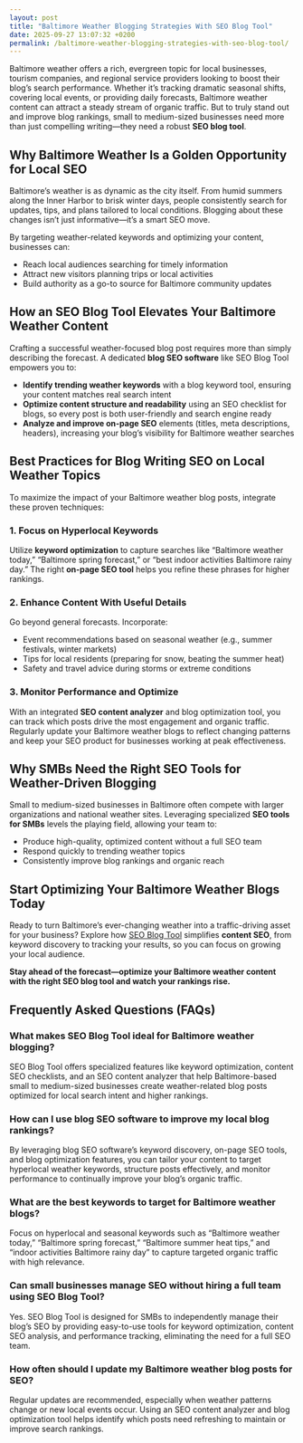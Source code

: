 ```yaml
---
layout: post
title: "Baltimore Weather Blogging Strategies With SEO Blog Tool"
date: 2025-09-27 13:07:32 +0200
permalink: /baltimore-weather-blogging-strategies-with-seo-blog-tool/
---
```

Baltimore weather offers a rich, evergreen topic for local businesses, tourism companies, and regional service providers looking to boost their blog’s search performance. Whether it’s tracking dramatic seasonal shifts, covering local events, or providing daily forecasts, Baltimore weather content can attract a steady stream of organic traffic. But to truly stand out and improve blog rankings, small to medium-sized businesses need more than just compelling writing—they need a robust **SEO blog tool**.

## Why Baltimore Weather Is a Golden Opportunity for Local SEO

Baltimore’s weather is as dynamic as the city itself. From humid summers along the Inner Harbor to brisk winter days, people consistently search for updates, tips, and plans tailored to local conditions. Blogging about these changes isn’t just informative—it’s a smart SEO move.

By targeting weather-related keywords and optimizing your content, businesses can:

- Reach local audiences searching for timely information
- Attract new visitors planning trips or local activities
- Build authority as a go-to source for Baltimore community updates

## How an SEO Blog Tool Elevates Your Baltimore Weather Content

Crafting a successful weather-focused blog post requires more than simply describing the forecast. A dedicated **blog SEO software** like SEO Blog Tool empowers you to:

- **Identify trending weather keywords** with a blog keyword tool, ensuring your content matches real search intent
- **Optimize content structure and readability** using an SEO checklist for blogs, so every post is both user-friendly and search engine ready
- **Analyze and improve on-page SEO** elements (titles, meta descriptions, headers), increasing your blog’s visibility for Baltimore weather searches

## Best Practices for Blog Writing SEO on Local Weather Topics

To maximize the impact of your Baltimore weather blog posts, integrate these proven techniques:

### 1. Focus on Hyperlocal Keywords

Utilize **keyword optimization** to capture searches like “Baltimore weather today,” “Baltimore spring forecast,” or “best indoor activities Baltimore rainy day.” The right **on-page SEO tool** helps you refine these phrases for higher rankings.

### 2. Enhance Content With Useful Details

Go beyond general forecasts. Incorporate:

- Event recommendations based on seasonal weather (e.g., summer festivals, winter markets)
- Tips for local residents (preparing for snow, beating the summer heat)
- Safety and travel advice during storms or extreme conditions

### 3. Monitor Performance and Optimize

With an integrated **SEO content analyzer** and blog optimization tool, you can track which posts drive the most engagement and organic traffic. Regularly update your Baltimore weather blogs to reflect changing patterns and keep your SEO product for businesses working at peak effectiveness.

## Why SMBs Need the Right SEO Tools for Weather-Driven Blogging

Small to medium-sized businesses in Baltimore often compete with larger organizations and national weather sites. Leveraging specialized **SEO tools for SMBs** levels the playing field, allowing your team to:

- Produce high-quality, optimized content without a full SEO team
- Respond quickly to trending weather topics
- Consistently improve blog rankings and organic reach

## Start Optimizing Your Baltimore Weather Blogs Today

Ready to turn Baltimore’s ever-changing weather into a traffic-driving asset for your business? Explore how [SEO Blog Tool](https://seoblogtool.com/) simplifies **content SEO**, from keyword discovery to tracking your results, so you can focus on growing your local audience.

**Stay ahead of the forecast—optimize your Baltimore weather content with the right SEO blog tool and watch your rankings rise.**

## Frequently Asked Questions (FAQs)

### What makes SEO Blog Tool ideal for Baltimore weather blogging?

SEO Blog Tool offers specialized features like keyword optimization, content SEO checklists, and an SEO content analyzer that help Baltimore-based small to medium-sized businesses create weather-related blog posts optimized for local search intent and higher rankings.

### How can I use blog SEO software to improve my local blog rankings?

By leveraging blog SEO software’s keyword discovery, on-page SEO tools, and blog optimization features, you can tailor your content to target hyperlocal weather keywords, structure posts effectively, and monitor performance to continually improve your blog’s organic traffic.

### What are the best keywords to target for Baltimore weather blogs?

Focus on hyperlocal and seasonal keywords such as “Baltimore weather today,” “Baltimore spring forecast,” “Baltimore summer heat tips,” and “indoor activities Baltimore rainy day” to capture targeted organic traffic with high relevance.

### Can small businesses manage SEO without hiring a full team using SEO Blog Tool?

Yes. SEO Blog Tool is designed for SMBs to independently manage their blog’s SEO by providing easy-to-use tools for keyword optimization, content SEO analysis, and performance tracking, eliminating the need for a full SEO team.

### How often should I update my Baltimore weather blog posts for SEO?

Regular updates are recommended, especially when weather patterns change or new local events occur. Using an SEO content analyzer and blog optimization tool helps identify which posts need refreshing to maintain or improve search rankings.

<script type="application/ld+json">
{
  "@context": "https://schema.org",
  "@type": "BlogPosting",
  "headline": "Baltimore Weather Blogging Strategies With SEO Blog Tool",
  "description": "Learn how Baltimore businesses can leverage SEO Blog Tool to optimize weather-related blog content, improve local search rankings, and attract organic traffic.",
  "image": "https://seoblogtool.com/images/baltimore-weather-blogging.jpg",
  "author": {
    "@type": "Person",
    "name": "SEO Blog Tool"
  },
  "publisher": {
    "@type": "Person",
    "name": "SEO Blog Tool"
  },
  "mainEntityOfPage": {
    "@type": "WebPage",
    "@id": "https://seoblogtool.com/baltimore-weather-blogging-strategies"
  },
  "datePublished": "2024-06-01",
  "dateModified": "2024-06-01"
}
</script>

<script type="application/ld+json">
{
  "@context": "https://schema.org",
  "@type": "FAQPage",
  "mainEntity": [
    {
      "@type": "Question",
      "name": "What makes SEO Blog Tool ideal for Baltimore weather blogging?",
      "acceptedAnswer": {
        "@type": "Answer",
        "text": "SEO Blog Tool offers specialized features like keyword optimization, content SEO checklists, and an SEO content analyzer that help Baltimore-based small to medium-sized businesses create weather-related blog posts optimized for local search intent and higher rankings."
      }
    },
    {
      "@type": "Question",
      "name": "How can I use blog SEO software to improve my local blog rankings?",
      "acceptedAnswer": {
        "@type": "Answer",
        "text": "By leveraging blog SEO software’s keyword discovery, on-page SEO tools, and blog optimization features, you can tailor your content to target hyperlocal weather keywords, structure posts effectively, and monitor performance to continually improve your blog’s organic traffic."
      }
    },
    {
      "@type": "Question",
      "name": "What are the best keywords to target for Baltimore weather blogs?",
      "acceptedAnswer": {
        "@type": "Answer",
        "text": "Focus on hyperlocal and seasonal keywords such as “Baltimore weather today,” “Baltimore spring forecast,” “Baltimore summer heat tips,” and “indoor activities Baltimore rainy day” to capture targeted organic traffic with high relevance."
      }
    },
    {
      "@type": "Question",
      "name": "Can small businesses manage SEO without hiring a full team using SEO Blog Tool?",
      "acceptedAnswer": {
        "@type": "Answer",
        "text": "Yes. SEO Blog Tool is designed for SMBs to independently manage their blog’s SEO by providing easy-to-use tools for keyword optimization, content SEO analysis, and performance tracking, eliminating the need for a full SEO team."
      }
    },
    {
      "@type": "Question",
      "name": "How often should I update my Baltimore weather blog posts for SEO?",
      "acceptedAnswer": {
        "@type": "Answer",
        "text": "Regular updates are recommended, especially when weather patterns change or new local events occur. Using an SEO content analyzer and blog optimization tool helps identify which posts need refreshing to maintain or improve search rankings."
      }
    }
  ]
}
</script>